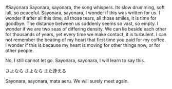 #Sayonara
Sayonara, sayonara, the song whispers. Its slow drumming, soft lull, so peaceful. Sayonara, sayonara, I wonder if this was written for us. I wonder if after all this time, all those tears, all those smiles, it is time for goodbye. The distance between us suddenly seems so vast, so empty. I wonder if we are two seas of differing density. We can lie beside each other for thousands of years, yet every time we make contact, it is turbulent. I can not remember the beating of my heart that first time you paid for my coffee. I wonder if this is because my heart is moving for other things now, or for other people.

No, I still cannot let go. Sayonara, sayonara, I will learn to say this.

さよなら
さよなら
また逢える

Sayonara, sayonara, mata aeru. We will surely meet again.